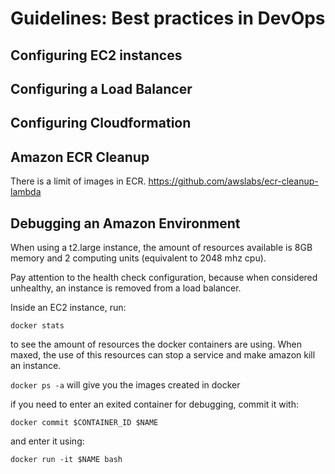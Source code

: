 # Guidelines: Best practices in DevOps

## Configuring EC2 instances

## Configuring a Load Balancer

## Configuring Cloudformation

## Amazon ECR Cleanup

There is a limit of images in ECR.
https://github.com/awslabs/ecr-cleanup-lambda

## Debugging an Amazon Environment

When using a t2.large instance, the amount of resources available is
8GB memory and 2 computing units (equivalent to 2048 mhz cpu).

Pay attention to the health check configuration, because when considered unhealthy, an instance is removed from a load balancer.

Inside an EC2 instance, run:

`docker stats`

to see the amount of resources the docker containers are using.
When maxed, the use of this resources can stop a service and make amazon kill an instance.

`docker ps -a` will give you the images created in docker

if you need to enter an exited container for debugging, commit it with:

`docker commit $CONTAINER_ID $NAME`

and enter it using:

`docker run -it $NAME bash`
